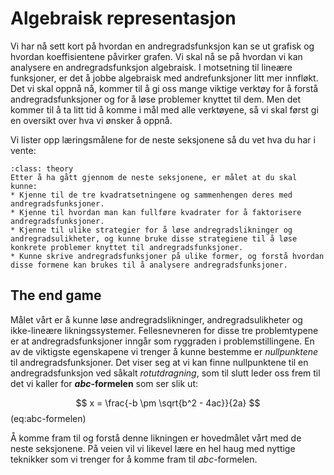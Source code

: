# Algebraisk representasjon

Vi har nå sett kort på hvordan en andregradsfunksjon kan se ut grafisk og hvordan koeffisientene påvirker grafen. Vi skal nå se på hvordan vi kan analysere en andregradsfunksjon algebraisk. I motsetning til lineære funksjoner, er det å jobbe algebraisk med andrefunksjoner litt mer innfløkt. Det vi skal oppnå nå, kommer til å gi oss mange viktige verktøy for å forstå andregradsfunksjoner og for å løse problemer knyttet til dem. Men det kommer til å ta litt tid å komme i mål med alle verktøyene, så vi skal først gi en oversikt over hva vi ønsker å oppnå. 

Vi lister opp læringsmålene for de neste seksjonene så du vet hva du har i vente:

```{admonition} Læringsmål: algebraisk representasjon av andregradsfunksjoner
:class: theory
Etter å ha gått gjennom de neste seksjonene, er målet at du skal kunne:
* Kjenne til de tre kvadratsetningene og sammenhengen deres med andregradsfunksjoner.
* Kjenne til hvordan man kan fullføre kvadrater for å faktorisere andregradsfunksjoner.
* Kjenne til ulike strategier for å løse andregradslikninger og andregradsulikheter, og kunne bruke disse strategiene til å løse konkrete problemer knyttet til andregradsfunksjoner.
* Kunne skrive andregradsfunksjoner på ulike former, og forstå hvordan disse formene kan brukes til å analysere andregradsfunksjoner.
```

## The end game

Målet vårt er å kunne løse andregradslikninger, andregradsulikheter og ikke-lineære likningssystemer. Fellesnevneren for disse tre problemtypene er at andregradsfunksjoner inngår som ryggraden i problemstillingene. En av de viktigste egenskapene vi trenger å kunne bestemme er *nullpunktene* til andregradsfunksjoner. Det viser seg at vi kan finne nullpunktene til en andregradsfunksjon ved såkalt *rotutdragning*, som til slutt leder oss frem til det vi kaller for **$abc$-formelen** som ser slik ut:

$$
x = \frac{-b \pm \sqrt{b^2 - 4ac}}{2a}
$$ (eq:abc-formelen)

Å komme fram til og forstå denne likningen er hovedmålet vårt med de neste seksjonene. På veien vil vi likevel lære en hel haug med nyttige teknikker som vi trenger for å komme fram til $abc$-formelen.

